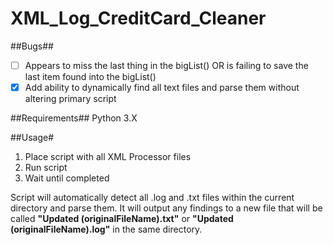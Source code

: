 # XML_Log_CreditCard_Cleaner

##Bugs##
- [ ] Appears to miss the last thing in the bigList() OR is failing to save the last item found into the bigList()
- [X] Add ability to dynamically find all text files and parse them without altering primary script

##Requirements##
Python 3.X

##Usage#

1. Place script with all XML Processor files
2. Run script
3. Wait until completed


Script will automatically detect all .log and .txt files within the current directory and parse them.
It will output any findings to a new file that will be called **"Updated (originalFileName).txt"** or **"Updated (originalFileName).log"** in the same directory.


